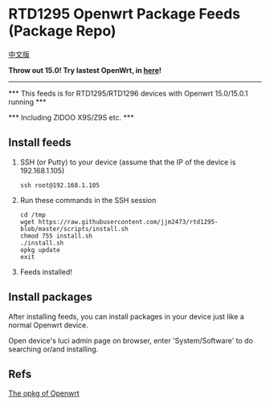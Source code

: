 # RTD1295 Openwrt Package Feeds (Package Repo)
[中文版](/README.md)

**Throw out 15.0! Try lastest OpenWrt, in [here](https://jjm2473.github.io/nas/2020/08/26/rtd129x-openwrt-1806.en.html)!**



------
*** This feeds is for RTD1295/RTD1296 devices with Openwrt 15.0/15.0.1 running ***

*** Including ZIDOO X9S/Z9S etc. ***

## Install feeds
1. SSH (or Putty) to your device (assume that the IP of the device is 192.168.1.105)
    ```
    ssh root@192.168.1.105
    ```
2. Run these commands in the SSH session
    ```
    cd /tmp
    wget https://raw.githubusercontent.com/jjm2473/rtd1295-blob/master/scripts/install.sh
    chmod 755 install.sh
    ./install.sh
    opkg update
    exit
    ```
3. Feeds installed!

## Install packages
After installing feeds, you can install packages in your device just like a normal Openwrt device.

Open device's luci admin page on browser, enter 'System/Software' to do searching or/and installing.


## Refs
[The opkg of Openwrt](https://openwrt.org/docs/guide-user/additional-software/opkg)

